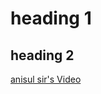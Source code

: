 # heading 1
## heading 2 

[anisul sir's Video](https://www.udemy.com/course/git-and-github-for-absolute-beginners/learn/lecture/35026478#reviews)


